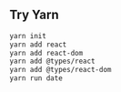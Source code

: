 ## Try Yarn

```bash
yarn init
yarn add react
yarn add react-dom
yarn add @types/react
yarn add @types/react-dom
yarn run date
```